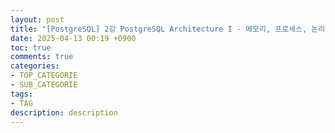 ```yaml
---
layout: post
title: "[PostgreSQL] 2강 PostgreSQL Architecture I - 메모리, 프로세스, 논리적 구성"
date: 2025-04-13 00:19 +0900
toc: true
comments: true
categories:
- TOP_CATEGORIE
- SUB_CATEGORIE
tags:
- TAG
description: description
---
```

